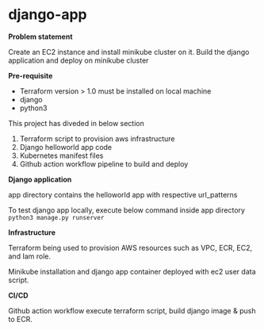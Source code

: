# django-app

**Problem statement**

Create an EC2 instance and install minikube cluster on it. Build the django application and deploy on minikube cluster

**Pre-requisite**

- Terraform version > 1.0 must be installed on local machine
- django 
- python3

This project has diveded in below section
1. Terraform script to provision aws infrastructure
2. Django helloworld app code
3. Kubernetes manifest files
4. Github action workflow pipeline to build and deploy

**Django application**

app directory contains the helloworld app with respective url_patterns

To test django app locally, execute below command inside app directory
```python3 manage.py runserver```

**Infrastructure** 

Terraform being used to provision AWS resources such as VPC, ECR, EC2, and Iam role.

Minikube installation and django app container deployed with ec2 user data script.

**CI/CD**

Github action workflow execute terraform script, build django image & push to ECR.
